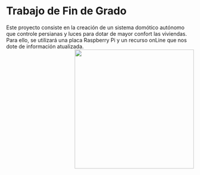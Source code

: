 # Trabajo de Fin de Grado 

Este proyecto consiste en la creación de un sistema domótico autónomo que controle persianas y luces para dotar de mayor confort las viviendas.
Para ello, se utilizará una placa Raspberry Pi y un recurso onLine que nos dote de información atualizada.
<img width="320" src="https://www.raspberrypi.org/app/uploads/2017/06/Powered-by-Raspberry-Pi-Logo_Outline-Colour-Screen-500x153.png" align="right" />

